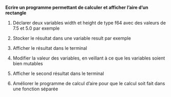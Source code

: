 **Ecrire un programme permettant de calculer et afficher l’aire d’un rectangle**

1. Déclarer deux variables width et height de type f64 avec des valeurs de 7.5 et 5.0 par exemple

2. Stocker le résultat dans une variable result par exemple

3. Afficher le résultat dans le terminal

4. Modifier la valeur des variables, en veillant à ce que les variables soient bien mutables

5. Afficher le second résultat dans le terminal

6. Améliorer le programme de calcul d’aire pour que le calcul soit fait dans une fonction séparée